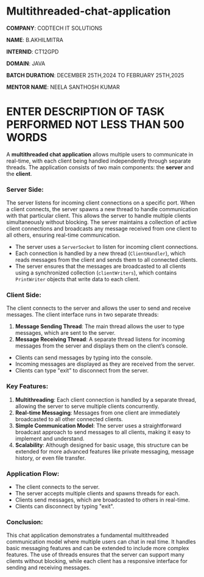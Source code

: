 # Multithreaded-chat-application

**COMPANY**: CODTECH IT SOLUTIONS

**NAME**: B.AKHILMITRA

**INTERNID**: CT12GPD

**DOMAIN**: JAVA

**BATCH DURATION**: DECEMBER 25TH,2024 TO FEBRUARY 25TH,2025

**MENTOR NAME**: NEELA SANTHOSH KUMAR

# ENTER DESCRIPTION OF TASK PERFORMED NOT LESS THAN 500 WORDS

A **multithreaded chat application** allows multiple users to communicate in real-time, with each client being handled independently through separate threads. The application consists of two main components: the **server** and the **client**.

### **Server Side:**
The server listens for incoming client connections on a specific port. When a client connects, the server spawns a new thread to handle communication with that particular client. This allows the server to handle multiple clients simultaneously without blocking. The server maintains a collection of active client connections and broadcasts any message received from one client to all others, ensuring real-time communication.

- The server uses a `ServerSocket` to listen for incoming client connections.
- Each connection is handled by a new thread (`ClientHandler`), which reads messages from the client and sends them to all connected clients.
- The server ensures that the messages are broadcasted to all clients using a synchronized collection (`clientWriters`), which contains `PrintWriter` objects that write data to each client.

### **Client Side:**
The client connects to the server and allows the user to send and receive messages. The client interface runs in two separate threads:
1. **Message Sending Thread**: The main thread allows the user to type messages, which are sent to the server.
2. **Message Receiving Thread**: A separate thread listens for incoming messages from the server and displays them on the client’s console.

- Clients can send messages by typing into the console.
- Incoming messages are displayed as they are received from the server.
- Clients can type "exit" to disconnect from the server.

### **Key Features:**
1. **Multithreading**: Each client connection is handled by a separate thread, allowing the server to serve multiple clients concurrently.
2. **Real-time Messaging**: Messages from one client are immediately broadcasted to all other connected clients.
3. **Simple Communication Model**: The server uses a straightforward broadcast approach to send messages to all clients, making it easy to implement and understand.
4. **Scalability**: Although designed for basic usage, this structure can be extended for more advanced features like private messaging, message history, or even file transfer.

### **Application Flow**:
- The client connects to the server.
- The server accepts multiple clients and spawns threads for each.
- Clients send messages, which are broadcasted to others in real-time.
- Clients can disconnect by typing "exit".

### **Conclusion**:
This chat application demonstrates a fundamental multithreaded communication model where multiple users can chat in real time. It handles basic messaging features and can be extended to include more complex features. The use of threads ensures that the server can support many clients without blocking, while each client has a responsive interface for sending and receiving messages.
